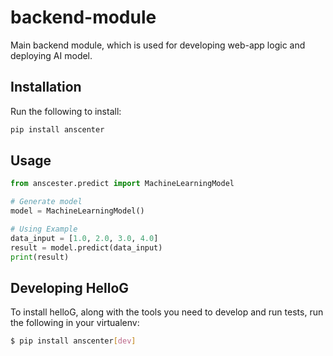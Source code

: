 # backend-module

Main backend module, which is used for developing web-app logic and deploying AI model.

## Installation
Run the following to install:
```python
pip install anscenter
```

## Usage
```python
from anscester.predict import MachineLearningModel

# Generate model
model = MachineLearningModel()

# Using Example
data_input = [1.0, 2.0, 3.0, 4.0]
result = model.predict(data_input)
print(result)
```

## Developing HelloG
To install helloG, along with the tools you need to develop and run tests, run the following in your virtualenv:
```bash
$ pip install anscenter[dev]
```